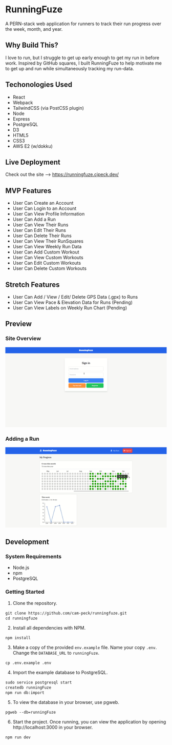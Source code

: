 # RunningFuze

A PERN-stack web application for runners to track their run progress over the week, month, and year.

## Why Build This?

I love to run, but I struggle to get up early enough to get my run in before work. Inspired by GitHub squares, I built RunningFuze to help motivate me to get up and run while simultaneously tracking my run-data.

## Techonologies Used

- React
- Webpack
- TailwindCSS (via PostCSS plugin)
- Node
- Express
- PostgreSQL
- D3
- HTML5
- CSS3
- AWS E2 (w/dokku)


## Live Deployment

Check out the site --> https://runningfuze.cjpeck.dev/

## MVP Features

- User Can Create an Account
- User Can Login to an Account
- User Can View Profile Information
- User Can Add a Run
- User Can View Their Runs
- User Can Edit Their Runs
- User Can Delete Their Runs
- User Can View Their RunSquares
- User Can View Weekly Run Data
- User Can Add Custom Workout
- User Can View Custom Workouts
- User Can Edit Custom Workouts
- User Can Delete Custom Workouts

## Stretch Features

- User Can Add / View / Edit/ Delete GPS Data (.gpx) to Runs
- User Can View Pace & Elevation Data for Runs (Pending)
- User Can View Labels on Weekly Run Chart (Pending)

## Preview

### Site Overview
![DEMO](server/public/images/demo1.gif)

### Adding a Run
![DEMO](server/public/images/demo2.gif)

## Development

### System Requirements
- Node.js
- npm
- PostgreSQL

### Getting Started
1. Clone the repository.
```
git clone https://github.com/cam-peck/runningfuze.git
cd runningfuze
```

2. Install all dependencies with NPM.
```
npm install
```

3. Make a copy of the provided `env.example` file. Name your copy `.env`. Change the `DATABASE_URL` to `runningFuze`.
```
cp .env.example .env
```

4. Import the example database to PostgreSQL.
```
sudo service postgresql start
createdb runningFuze
npm run db:import
```

5. To view the database in your browser, use pgweb.
```
pgweb --db=runningFuze
```

6. Start the project. Once running, you can view the application by opening http://localhost:3000 in your browser.
```
npm run dev
```
